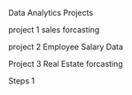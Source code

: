 Data Analytics Projects 


project 1 sales forcasting


project 2 Employee Salary Data


Project 3 Real Estate forcasting 

Steps 1



